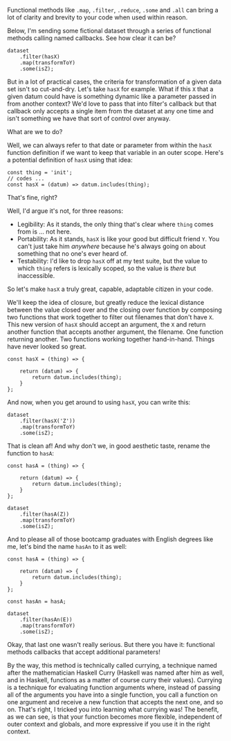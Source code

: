 Functional methods like `.map`, `.filter`, `.reduce`, `.some` and `.all` can bring a lot of clarity and brevity to your code when used within reason. 

Below, I'm sending some fictional dataset through a series of functional methods calling named callbacks. See how clear it can be?

````
dataset
    .filter(hasX)
    .map(transformToY)
    .some(isZ);

````

But in a lot of practical cases, the criteria for transformation of a given data set isn't so cut-and-dry. Let's take `hasX` for example. What if this `X` that a given datum could have is something dynamic like a parameter passed in from another context? We'd love to pass that into filter's callback but that callback only accepts a single item from the dataset at any one time and isn't something we have that sort of control over anyway. 

What are we to do? 

Well, we can always refer to that date or parameter from within the `hasX` function definition if we want to keep that variable in an outer scope. Here's a potential definition of `hasX` using that idea:

````
const thing = 'init';
// codes ...
const hasX = (datum) => datum.includes(thing);
````

That's fine, right?

Well, I'd argue it's not, for three reasons:

+ Legibility: As it stands, the only thing that's clear where `thing` comes from is ... not here.
+ Portability: As it stands, `hasX` is like your good but difficult friend `Y`.  You can't just take him *anywhere* because he's always going on about something that no one's ever heard of.
+ Testability: I'd like to drop `hasX` off at my test suite, but the value to which `thing` refers is lexically scoped, so the value is *there* but inaccessible.

So let's make `hasX` a truly great, capable, adaptable citizen in your code.

We'll keep the idea of closure, but greatly reduce the lexical distance between the value closed over and the closing over function by composing two functions that work together to filter out filenames that don't have `X`. This new version of `hasX` should accept an argument, the `X` and return another function that accepts another argument, the filename. One function returning another. Two functions working together hand-in-hand. Things have never looked so great.

````
const hasX = (thing) => {
   
    return (datum) => {
        return datum.includes(thing);
    }
};
````

And now, when you get around to using `hasX`, you can write this:

````
dataset
    .filter(hasX('Z'))
    .map(transformToY)
    .some(isZ);

````

That is clean af! And why don't we, in good aesthetic taste, rename the function to `hasA`:

````
const hasA = (thing) => {
   
    return (datum) => {
        return datum.includes(thing);
    }
};

dataset
    .filter(hasA(Z))
    .map(transformToY)
    .some(isZ);
````

And to please all of those bootcamp graduates with English degrees like me, let's bind the name `hasAn` to it as well:

````
const hasA = (thing) => {
   
    return (datum) => {
        return datum.includes(thing);
    }
};

const hasAn = hasA;

dataset
    .filter(hasAn(E))
    .map(transformToY)
    .some(isZ);
````

Okay, that last one wasn't really serious. But there you have it: functional methods callbacks that accept additional parameters!

By the way, this method is technically called currying, a technique named after the mathematician Haskell Curry (Haskell was named after him as well, and in Haskell, functions as a matter of course curry their values). Currying is a technique for evaluating function arguments where, instead of passing all of the arguments you have into a single function, you call a function on one argument and receive a new function that accepts the next one, and so on. That's right, I tricked you into learning what currying was! The benefit, as we can see, is that your function becomes more flexible, independent of outer context and globals, and more expressive if you use it in the right context. 
